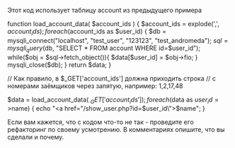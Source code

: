 Этот код использует таблицу account из предыдущего примера

function load_account_data( $account_ids ) {
    $account_ids = explode(',', $account_ids);
    foreach ($account_ids as $user_id) {
        $db = mysqli_connect("localhost", "test_user", "123123", "test_andromeda");
        $sql = mysqli_query($db, "SELECT * FROM account WHERE id=$user_id");
        while($obj = $sql->fetch_object()){
            $data[$user_id] = $obj->fio;
        }
        mysqli_close($db);
    }
    return $data;
}

// Как правило, в $_GET['account_ids'] должна приходить строка
// с номерами заёмщиков через запятую, например: 1,2,17,48

$data = load_account_data( $_GET['account_ids'] );
foreach ($data as $user_id=>$name) {
    echo "<a href=\"/show_user.php?id=$user_id\">$name</a>";
}

Если вам кажется, что с кодом что-то не так - проведите его рефакторинг по своему усмотрению. В комментариях опишите, что вы сделали и почему.